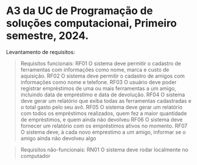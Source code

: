 # A3 da UC de Programação de soluções computacionai, Primeiro semestre, 2024.
Levantamento de requisitos:
>Requisitos funcionais:
RF01 O sistema deve permitir o cadastro de ferramentas com informações como nome, marca e custo de aquisição.
RF02 O sistema deve permitir o cadastro de amigos com informações como nome e telefone.
RF03 O usuário deve poder registrar empréstimos de uma ou mais ferramentas a um amigo, incluindo data de empréstimo e data de devolução.
RF04 O sistema deve gerar um relatório que exiba todas as ferramentas cadastradas e o total gasto pelo seu avô.
RF05 O sistema deve gerar um relatório com todos os empréstimos realizados, quem fez a maior quantidade de empréstimos, e quem ainda não devolveu
RF06 O sistema deve fornecer um relatório com os empréstimos ativos no momento.
RF07 O sistema deve, à cada novo emprestimo a um amigo, informar se o amigo ainda não devolveu algo

>Requisitos não-funcionais:
RN01 O sistema deve rodar localmente no computador
